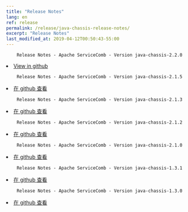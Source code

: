 ```yaml
---
title: "Release Notes"
lang: en
ref: release
permalink: /release/java-chassis-release-notes/
excerpt: "Release Notes"
last_modified_at: 2019-04-12T00:50:43-55:00
---
```

        Release Notes - Apache ServiceComb - Version java-chassis-2.2.0
                
<li><a href='https://github.com/apache/servicecomb-java-chassis/releases/tag/2.2.0'>View in github</a>
</li>                                                                                                                        
<p/>  

        Release Notes - Apache ServiceComb - Version java-chassis-2.1.5
                
<li><a href='https://github.com/apache/servicecomb-java-chassis/releases/tag/2.1.5'>在 github 查看</a>
</li>                                                                                                                        
<p/> 

        Release Notes - Apache ServiceComb - Version java-chassis-2.1.3
                
<li><a href='https://github.com/apache/servicecomb-java-chassis/releases/tag/2.1.3'>在 github 查看</a>
</li>                                                                                                                        
<p/>      

        Release Notes - Apache ServiceComb - Version java-chassis-2.1.2
                
<li><a href='https://github.com/apache/servicecomb-java-chassis/releases/tag/2.1.2'>在 github 查看</a>
</li>                                                                                                                        
<p/>                                                                                                                                                                                                                                                                                                

        Release Notes - Apache ServiceComb - Version java-chassis-2.1.0
               
<li><a href='https://github.com/apache/servicecomb-java-chassis/releases/tag/2.1.0'>在 github 查看</a>
</li>                                                                                                                        
<p/>

        Release Notes - Apache ServiceComb - Version java-chassis-1.3.1
                
<li><a href='https://github.com/apache/servicecomb-java-chassis/releases/tag/1.3.1'>在 github 查看</a>
</li>                                                                                                                        
<p/>    

        Release Notes - Apache ServiceComb - Version java-chassis-1.3.0
                
<li><a href='https://github.com/apache/servicecomb-java-chassis/releases/tag/1.3.0'>在 github 查看</a>
</li>                                                                                                                        
<p/>    
